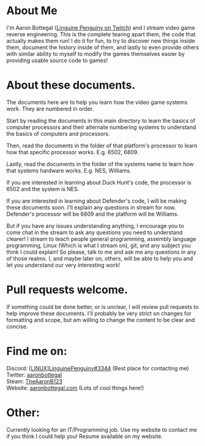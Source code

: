 # About Me

I'm Aaron Bottegal ([Linguine Penguiny on Twitch](https://www.twitch.tv/linguinepenguiny)) and I stream video game reverse engineering. This is the complete tearing apart them, the code that actually makes them run! I do it for fun, to try to discover new things inside them, document the history inside of them, and lastly to even provide others with similar ability to myself to modify the games themselves easier by providing usable source code to games!

# About these documents.

The documents here are to help you learn how the video game systems work. They are numbered in order.

Start by reading the documents in this main directory to learn the basics of computer processors and their alternate numbering systems to understand the basics of computers and processors.

Then, read the documents in the folder of that platform's processor to learn how that specific processor works. E.g. 6502, 6809.

Lastly, read the documents in the folder of the systems name to learn how that systems hardware works. E.g. NES, Williams.



If you are interested in learning about Duck Hunt's code, the processor is 6502 and the system is NES.

If you are interested in learning about Defender's code, I will be making these documents soon. I'll explain any questions in stream for now.
Defender's processor will be 6809 and the platform will be Williams.



But if you have any issues understanding anything, I encourage you to come chat in the stream to ask any questions you need to understand clearer! I stream to teach people general programming, assembly language programming, Linux (Which is what I stream on), git, and any subject you think I could explain! So please, talk to me and ask me any questions in any of those realms. I, and maybe later on, others, will be able to help you and let you understand our very interesting work!



# Pull requests welcome.

If something could be done better, or is unclear, I will review pull requests to help improve these documents. I'll probably be very strict on changes for formatting and scope, but am willing to change the content to be clear and concise.

# Find me on:

Discord: [\[LINUX\]LinguinePenguiny#3344](https://discord.gg/F4mT8AB) (Best place for contacting me)  
Twitter: [aaronbottegal](https://twitter.com/aaronbottegal)  
Steam: [TheAaronB123](https://steamcommunity.com/id/TheAaronB123/)    
Website: [aaronbottegal.com](http://aaronbottegal.com) (Lots of cool things here!)  

# Other:

Currently looking for an IT/Programming job. Use my website to contact me if you think I could help you! Resume available on my website.
